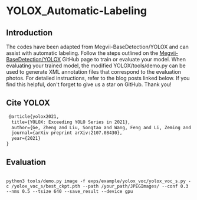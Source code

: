 # YOLOX_Automatic-Labeling
## Introduction
The codes have been adapted from Megvii-BaseDetection/YOLOX and can assist with automatic labeling. Follow the steps outlined on the [Megvii-BaseDetection/YOLOX](https://github.com/Megvii-BaseDetection/YOLOX) GitHub page to train or evaluate your model. When evaluating your trained model, the modified YOLOX/tools/demo.py can be used to generate XML annotation files that correspond to the evaluation photos. For detailed instructions, refer to the blog posts linked below. If you find this helpful, don't forget to give us a star on GitHub. Thank you!

## Cite YOLOX 
```latex
 @article{yolox2021,
  title={YOLOX: Exceeding YOLO Series in 2021},
  author={Ge, Zheng and Liu, Songtao and Wang, Feng and Li, Zeming and Sun, Jian},
  journal={arXiv preprint arXiv:2107.08430},
  year={2021}
}
```


## Evaluation
```shell

python3 tools/demo.py image -f exps/example/yolox_voc/yolox_voc_s.py -c /yolox_voc_s/best_ckpt.pth --path /your_path/JPEGImages/ --conf 0.3 --nms 0.5 --tsize 640 --save_result --device gpu

```





